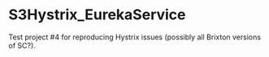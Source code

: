 # S3Hystrix_EurekaService
Test project #4 for reproducing Hystrix issues (possibly all Brixton versions of SC?).
